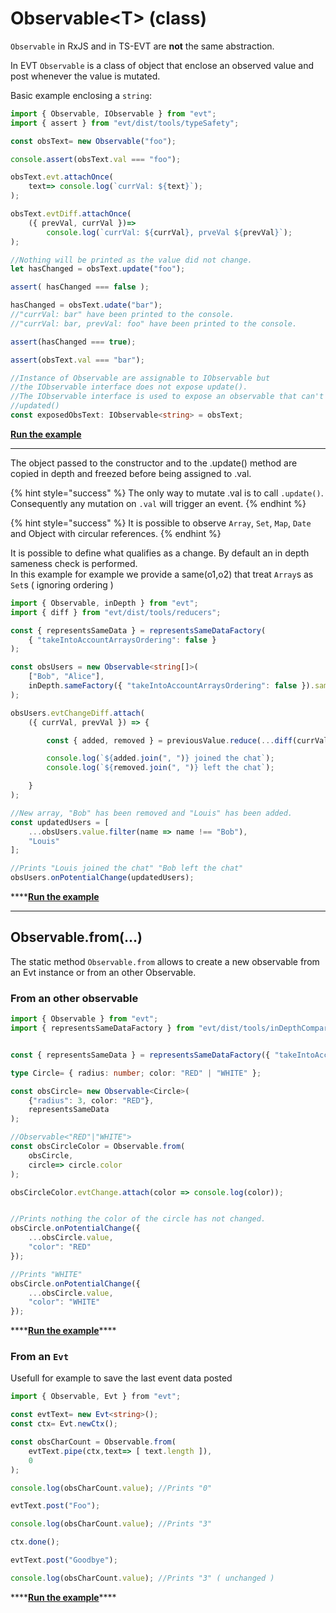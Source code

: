 # Observable&lt;T&gt; \(class\)

`Observable` in RxJS and in TS-EVT are **not** the same abstraction.

In EVT `Observable` is a class of object that enclose an observed value and post  whenever the value is mutated.  
  
Basic example enclosing a `string`: 

```typescript
import { Observable, IObservable } from "evt";
import { assert } from "evt/dist/tools/typeSafety";

const obsText= new Observable("foo");

console.assert(obsText.val === "foo");

obsText.evt.attachOnce(
    text=> console.log(`currVal: ${text}`);
);

obsText.evtDiff.attachOnce(
    ({ prevVal, currVal })=>
        console.log(`currVal: ${currVal}, prveVal ${prevVal}`);
);

//Nothing will be printed as the value did not change.
let hasChanged = obsText.update("foo");

assert( hasChanged === false );

hasChanged = obsText.udate("bar");
//"currVal: bar" have been printed to the console.
//"currVal: bar, prevVal: foo" have been printed to the console.

assert(hasChanged === true);

assert(obsText.val === "bar");

//Instance of Observable are assignable to IObservable but
//the IObservable interface does not expose update().
//The IObservable interface is used to expose an observable that can't be
//updated()
const exposedObsText: IObservable<string> = obsText;
```

[**Run the example**](https://stackblitz.com/edit/evt-yffb9r?embed=1&file=index.ts&hideExplorer=1)  
****

The object passed to the constructor and to the .update\(\) method are copied in depth and freezed before being assigned to .val. 

{% hint style="success" %}
The only way to mutate .val is to call `.update()`. Consequently any mutation on `.val` will trigger an event.
{% endhint %}

{% hint style="success" %}
It is possible to observe `Array`, `Set`, `Map`, `Date` and Object with circular references.
{% endhint %}

It is possible to define what qualifies as a change. By default an in depth sameness check is performed.  
In this example for example we provide a same\(o1,o2\) that treat `Array`s as `Set`s \( ignoring ordering \)

```typescript
import { Observable, inDepth } from "evt";
import { diff } from "evt/dist/tools/reducers";

const { representsSameData } = representsSameDataFactory(
    { "takeIntoAccountArraysOrdering": false }
);

const obsUsers = new Observable<string[]>(
    ["Bob", "Alice"],
    inDepth.sameFactory({ "takeIntoAccountArraysOrdering": false }).same
);

obsUsers.evtChangeDiff.attach(
    ({ currVal, prevVal }) => {

        const { added, removed } = previousValue.reduce(...diff(currVal))

        console.log(`${added.join(", ")} joined the chat`);
        console.log(`${removed.join(", ")} left the chat`);

    }
);

//New array, "Bob" has been removed and "Louis" has been added.
const updatedUsers = [
    ...obsUsers.value.filter(name => name !== "Bob"),
    "Louis"
];

//Prints "Louis joined the chat" "Bob left the chat"
obsUsers.onPotentialChange(updatedUsers);
```

\*\*\*\*[**Run the example**](https://stackblitz.com/edit/evt-ydvtrf?embed=1&file=index.ts&hideExplorer=1)  
****

## **Observable.from\(...\)**

The static method `Observable.from` allows to create a new observable from an Evt instance or from an other Observable.  


### From an other observable

```typescript
import { Observable } from "evt";
import { representsSameDataFactory } from "evt/dist/tools/inDepthComparison";


const { representsSameData } = representsSameDataFactory({ "takeIntoAccountArraysOrdering": false });

type Circle= { radius: number; color: "RED" | "WHITE" };

const obsCircle= new Observable<Circle>(
    {"radius": 3, color: "RED"},
    representsSameData
);

//Observable<"RED"|"WHITE"> 
const obsCircleColor = Observable.from(
    obsCircle, 
    circle=> circle.color
);

obsCircleColor.evtChange.attach(color => console.log(color));


//Prints nothing the color of the circle has not changed.
obsCircle.onPotentialChange({
    ...obsCircle.value,
    "color": "RED"
});

//Prints "WHITE"
obsCircle.onPotentialChange({
    ...obsCircle.value,
    "color": "WHITE"
});
```

\*\*\*\*[**Run the example**](https://stackblitz.com/edit/evt-ptfvd6?embed=1&file=index.ts&hideExplorer=1)\*\*\*\*

### From an `Evt`

Usefull for example to save the last event data posted

```typescript
import { Observable, Evt } from "evt";

const evtText= new Evt<string>();
const ctx= Evt.newCtx();

const obsCharCount = Observable.from(
    evtText.pipe(ctx,text=> [ text.length ]),
    0
);

console.log(obsCharCount.value); //Prints "0"

evtText.post("Foo");

console.log(obsCharCount.value); //Prints "3"

ctx.done();

evtText.post("Goodbye");

console.log(obsCharCount.value); //Prints "3" ( unchanged )
```

\*\*\*\*[**Run the example**](https://stackblitz.com/edit/evt-2ak7kh?embed=1&file=index.ts&hideExplorer=1)\*\*\*\*

